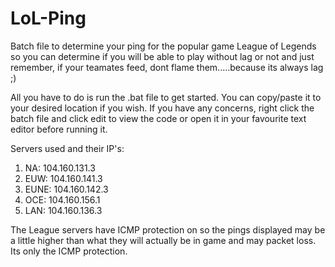 # LoL-Ping
Batch file to determine your ping for the popular game League of Legends so you can determine if you will be able to play without lag or not and just remember, if your teamates feed, dont flame them.....because its always lag ;)

All you have to do is run the .bat file to get started. You can copy/paste it to your desired location if you wish. If you have any concerns, right click the batch file and click edit to view the code or open it in your favourite text editor before running it.

Servers used and their IP's:

1. NA: 104.160.131.3
2. EUW: 104.160.141.3
3. EUNE: 104.160.142.3
4. OCE: 104.160.156.1
5. LAN: 104.160.136.3

The League servers have ICMP protection on so the pings displayed may be a little higher than what they will actually be in game and may packet loss. Its only the ICMP protection.
